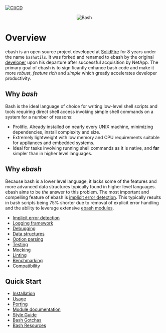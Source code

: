 [![CI/CD](https://github.com/elibs/ebash/workflows/CI/CD/badge.svg?branch=master)](https://github.com/elibs/ebash/actions?query=workflow%3ACI%2FCD+branch%3Amaster)

<p align="center">
    <img alt="Bash" src="https://raw.githubusercontent.com/odb/official-bash-logo/master/assets/Logos/Identity/PNG/BASH_logo-transparent-bg-color.png">
</p>

# Overview

ebash is an open source project developed at [SolidFire](https://www.solidfire.com) for 8 years under the name `bashutils`. It was forked and
renamed to ebash by the original [developer](https://github.com/marshall-mcmullen) upon his departure after successful acquisition by NetApp. The primary goal of
ebash is to significantly enhance bash code and make it more *robust*, *feature rich* and *simple* which greatly
accelerates developer productivity.

## Why _bash_

Bash is the ideal language of choice for writing low-level shell scripts and tools requiring direct shell access
invoking simple shell commands on a system for a number of reasons:

* Prolific. Already installed on nearly every UNIX machine, minimizing dependencies, install complexity and size.
* Extremely lightweight with low memory and CPU requirements suitable for appliances and embedded systems.
* Ideal for tasks involving running shell commands as it is native, and **far** simpler than in higher level languages.

## Why _ebash_

Because bash is a lower level language, it lacks some of the features and more advanced data structures typically found
in higher level languages. ebash aims to be _the_ answer to this problem. The most important and compelling feature of
ebash is [implicit error detection](implicit-error-detection.md). This typically results in bash scripts being 75% shorter due to removal of explicit
error handling and the ability to leverage extensive [ebash modules](module/index).

* [Implicit error detection](implicit-error-detection.md)
* [Logging framework](logging.md)
* [Debugging](debugging.md)
* [Data structures](data-structures.md)
* [Option parsing](opt.md)
* [Testing](etest.md)
* [Mocking](emock.md)
* [Linting](binaries/bashlint.md)
* [Benchmarking](binaries/ebench.md)
* [Compatibility](compatibility.md)

## Quick Start

* [Installation](installation.md)
* [Usage](usage.md)
* [Porting](porting.md)
* [Module documentation](module/index.md)
* [Style Guide](style.md)
* [Bash Gotchas](gotchas.md)
* [Bash Resources](links.md)
